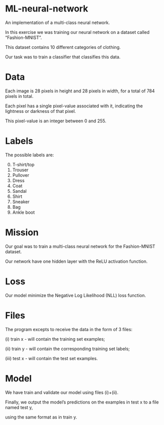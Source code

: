 # ML-neural-network
An implementation of a multi-class neural network.

In this exercise we was training our neural network on a dataset called “Fashion-MNIST”.

This dataset contains 10 different categories of clothing.

Our task was to train a classifier that classifies this data.


# Data
Each image is 28 pixels in height and 28 pixels in width, for a total of 784 pixels in total.

Each pixel has a single pixel-value associated with it, indicating the lightness or darkness of that pixel.

This pixel-value is an integer between 0 and 255.

# Labels
The possible labels are:

0. T-shirt/top
1. Trouser
2. Pullover
3. Dress
4. Coat
5. Sandal
6. Shirt
7. Sneaker
8. Bag
9. Ankle boot

# Mission
Our goal was to train a multi-class neural network for the Fashion-MNIST dataset.

Our network have one hidden layer with the ReLU activation function.

# Loss
Our model minimize the Negative Log Likelihood (NLL) loss function.

# Files
The program excepts to receive the data in the form of 3 files: 

(i) train x - will contain the training set examples;

(ii) train y - will contain the corresponding training set labels;

(iii) test x - will contain the test set examples.

# Model
We have train and validate our model using files (i)+(ii).

Finally, we output the model’s predictions on the examples in test x to a file named test y,

using the same format as in train y.
